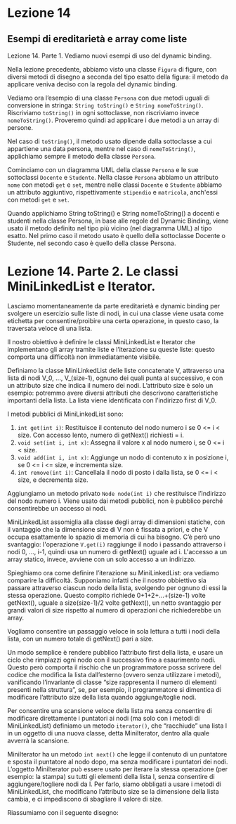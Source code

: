 # Lezione 14

## Esempi di ereditarietà e array come liste

Lezione 14. Parte 1. Vediamo nuovi esempi di uso del dynamic binding.

Nella lezione precedente, abbiamo visto una classe `Figura` di figure, con diversi metodi di disegno a seconda del tipo esatto della figura: il metodo da applicare veniva deciso con la regola del dynamic binding. 

Vediamo ora l’esempio di una classe `Persona` con due metodi uguali di conversione in stringa: `String toString()` e `String nomeToString()`. Riscriviamo `toString()` in ogni sottoclasse, non riscriviamo invece `nomeToString()`. Proveremo quindi ad applicare i due metodi a un array di persone. 

Nel caso di `toString()`, il metodo usato dipende dalla sottoclasse a cui appartiene una data persona, mentre nel caso di `nomeToString()`, applichiamo sempre il metodo della classe `Persona`.

Cominciamo con un diagramma UML della classe `Persona` e le sue sottoclassi `Docente` e `Studente`. Nella classe `Persona` abbiamo un attributo `nome` con metodi `get` e `set`, mentre nelle classi `Docente` e `Studente` abbiamo un attributo aggiuntivo, rispettivamente `stipendio` e `matricola`, anch'essi con metodi `get` e `set`.




Quando applichiamo String toString() e String nomeToString() a docenti e studenti nella classe Persona, in base alle regole del Dynamic Binding, viene usato il metodo definito nel tipo più vicino (nel diagramma UML) al tipo esatto. Nel primo caso il metodo usato è quello della sottoclasse Docente o Studente, nel secondo caso è quello della classe Persona.




# Lezione 14. Parte 2. Le classi MiniLinkedList e Iterator.

Lasciamo momentaneamente da parte ereditarietà e dynamic binding per svolgere un esercizio sulle liste di nodi, in cui una classe viene usata come etichetta per consentire/proibire una certa operazione, in questo caso, la traversata veloce di una lista. 

Il nostro obiettivo è definire le classi MiniLinkedList e Iterator che implementano gli array tramite liste e l’iterazione su queste liste: questo comporta una difficoltà non immediatamente visibile.

Definiamo la classe MiniLinkedList delle liste concatenate V, attraverso una lista di nodi V_0, ..., V_(size-1), ognuno dei quali punta al successivo, e con un attributo size che indica il numero dei nodi. L’attributo size è solo un esempio: potremmo avere diversi attributi che descrivono caratteristiche importanti della lista. La lista viene identificata con l’indirizzo first di V_0. 

I metodi pubblici di MiniLinkedList sono:
1. `int get(int i)`: Restituisce il contenuto del nodo numero i se 0 <= i < size. Con accesso lento, numero di getNext() richiesti = i.
2. `void set(int i, int x)`: Assegna il valore x al nodo numero i, se 0 <= i < size.
3. `void add(int i, int x)`: Aggiunge un nodo di contenuto x in posizione i, se 0 <= i <= size, e incrementa size.
4. `int remove(int i)`: Cancellala il nodo di posto i dalla lista, se 0 <= i < size, e decrementa size.

Aggiungiamo un metodo privato `Node node(int i)` che restituisce l’indirizzo del nodo numero i. Viene usato dai metodi pubblici, non è pubblico perché consentirebbe un accesso ai nodi.

MiniLinkedList assomiglia alla classe degli array di dimensioni statiche, con il vantaggio che la dimensione size di V non è fissata a priori, e che V occupa esattamente lo spazio di memoria di cui ha bisogno. C’è però uno svantaggio: l'operazione `V.get(i)` raggiunge il nodo i passando attraverso i nodi 0, ..., i-1, quindi usa un numero di getNext() uguale ad i. L'accesso a un array statico, invece, avviene con un solo accesso a un indirizzo.

Spieghiamo ora come definire l’iterazione su MiniLinkedList: ora vediamo comparire la difficoltà. Supponiamo infatti che il nostro obbiettivo sia passare attraverso ciascun nodo della lista, svolgendo per ognuno di essi la stessa operazione. Questo compito richiede 0+1+2+...+(size-1) volte getNext(), uguale a size(size-1)/2 volte getNext(), un netto svantaggio per grandi valori di size rispetto al numero di operazioni che richiederebbe un array.

Vogliamo consentire un passaggio veloce in sola lettura a tutti i nodi della lista, con un numero totale di getNext() pari a size.

Un modo semplice è rendere pubblico l’attributo first della lista, e usare un ciclo che rimpiazzi ogni nodo con il successivo fino a esaurimento nodi. Questo però comporta il rischio che un programmatore possa scrivere del codice che modifica la lista dall’esterno (ovvero senza utilizzare i metodi), vanificando l’invariante di classe “size rappresenta il numero di elementi presenti nella struttura”, se, per esempio, il programmatore si dimentica di modificare l’attributo size della lista quando aggiunge/toglie nodi.

Per consentire una scansione veloce della lista ma senza consentire di modificare direttamente i puntatori ai nodi (ma solo con i metodi di MiniLinkedList) definiamo un metodo `iterator()`, che “racchiude” una lista l in un oggetto di una nuova classe, detta MiniIterator, dentro alla quale avverrà la scansione. 

MiniIterator ha un metodo `int next()` che legge il contenuto di un puntatore e sposta il puntatore al nodo dopo, ma senza modificare i puntatori dei nodi. L’oggetto MiniIterator può essere usato per iterare la stessa operazione (per esempio: la stampa) su tutti gli elementi della lista l, senza consentire di aggiungere/togliere nodi da l. Per farlo, siamo obbligati a usare i metodi di MiniLinkedList, che modificano l’attributo size se la dimensione della lista cambia, e ci impediscono di sbagliare il valore di size.

Riassumiamo con il seguente disegno:

